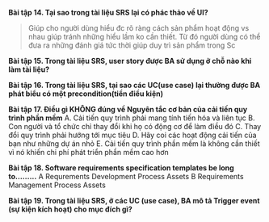 **Bài tập 14. Tại sao trong tài liệu SRS lại có phác thảo về UI?**
> Giúp cho người dùng hiểu đc rõ ràng cách sản phẩm hoạt động vs nhau giúp tránh những hiểu lầm ko cần thiết. Từ đó người dùng có thể đưa ra những đánh giá tức thời giúp duy trì sản phẩm trong Sc


**Bài tập 15. Trong tài liệu SRS, user story được BA sử dụng ở chỗ nào khi làm tài liệu?**



**Bài tập 16. Trong tài liệu SRS, tại sao các UC(use case) lại thường được BA phát biểu có một precondition(tiền điều kiện)**



**Bài tập 17. Điều gì KHÔNG đúng về Nguyên tắc cơ bản của cải tiến quy trình phần mềm**
A. Cải tiến quy trình phải mang tính tiến hóa và liên tục
B. Con người và tổ chức chỉ thay đổi khi họ có động cơ để làm điều đó
C. Thay đổi quy trình phải hướng tới mục tiêu
D. Hãy coi các hoạt động cải tiến của bạn như những dự án nhỏ
E. Cải tiến quy trình phần mềm là không cần thiết vì nó khiến chi phí phát triển phần mềm cao hơn


**Bài tập 18. Software requirements specification templates be long to.........**
A Requrements Development Process Assets
B Requirements Management Process Assets



**Bài tập 19. Trong tài liệu SRS, ở các UC (use case), BA mô tả Trigger event (sự kiện kích hoạt) cho mục đích gì?**
